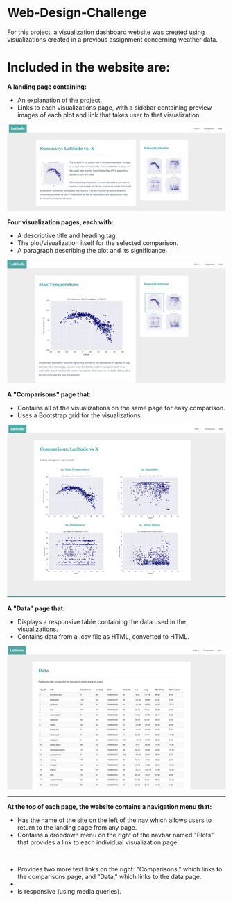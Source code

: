 # Web-Design-Challenge

For this project, a visualization dashboard website was created using visualizations created in a previous assignment concerning weather data.  

<h1>Included in the website are:</h1>

<strong>A landing page containing:</strong> 
<ul>
  <li>An explanation of the project.</li>
  <li>Links to each visualizations page, with a sidebar containing preview images of each plot and link that takes user to that visualization.</li>
</ul>
<p align="center">
<img src="Images/landingResize.png" width="700">
</p>

<strong>Four visualization pages, each with:</strong> 
<ul>
  <li>A descriptive title and heading tag.</li>
  <li>The plot/visualization itself for the selected comparison.</li>
  <li>A paragraph describing the plot and its significance.</li>
</ul>
<p align="center">
<img src="Images/visualize-lg.png" width="700">
</p>
<strong>A "Comparisons" page that:</strong>
<ul>
  <li>Contains all of the visualizations on the same page for easy comparison.</li>
  <li>Uses a Bootstrap grid for the visualizations.</li>
</ul>
<p align="center">
<img src="Images/comparison-lg.png" width="700">
</p>
<strong>A "Data" page that:</strong>
<ul>
  <li>Displays a responsive table containing the data used in the visualizations. </li>
  <li>Contains data from a .csv file as HTML, converted to HTML.</li>
</ul>
<p align="center">
<img src="Images/data-lg.png" width="700">
</p>

<hr>
<strong>At the top of each page, the website contains a navigation menu that:</strong>
<ul>
  <li>Has the name of the site on the left of the nav which allows users to return to the landing page from any page.</li>
  <li>Contains a dropdown menu on the right of the navbar named "Plots" that provides a link to each individual visualization page.
    <p align="center">
      <img scr="Images/nav-sm.png" width="400">
    </p></li>
  <li>Provides two more text links on the right: "Comparisons," which links to the comparisons page, and "Data," which links to the data page.<li>
  <li>Is responsive (using media queries).</li>
</ul>
    
    
